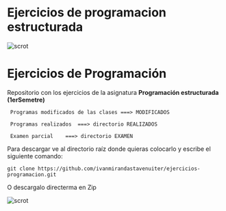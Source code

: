 # Ejercicios de programacion estructurada
![scrot](https://www.armadilloamarillo.com/wp-content/uploads/fondo-de-programacion-web_ok.jpg)


       

# Ejercicios de Programación

Repositorio con los ejercicios de la asignatura **Programación estructurada (1erSemetre)** 

     Programas modificados de las clases ===> MODIFICADOS

     Programas realizados  ===> directorio REALIZADOS

     Examen parcial    ===> directorio EXAMEN 


Para descargar ve al directorio raíz donde quieras colocarlo y escribe el siguiente comando:

```console
git clone https://github.com/ivanmirandastavenuiter/ejercicios-programacion.git
```
O  descargalo directerma en Zip

![scrot](https://i.ibb.co/syhXzPf/d.jpg)
